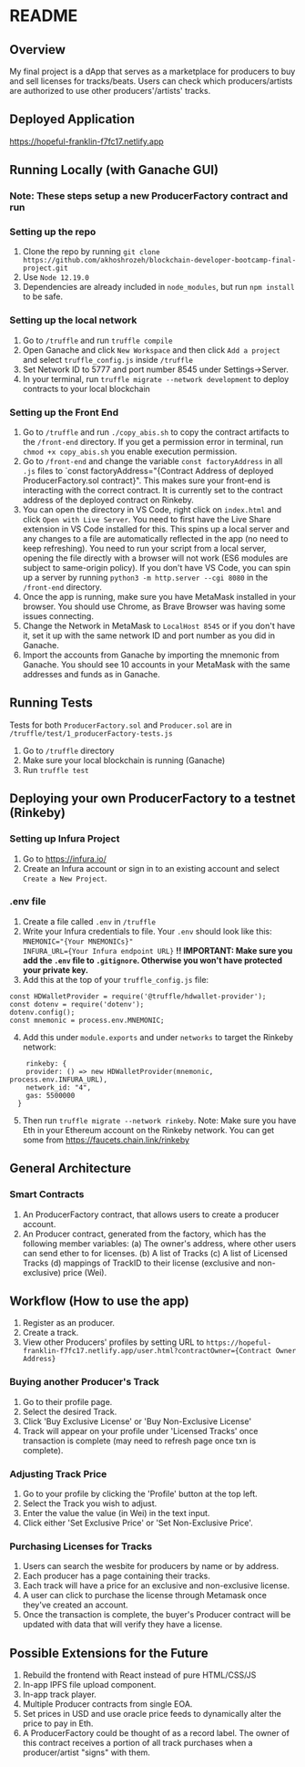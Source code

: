 # README
## Overview
My final project is a dApp that serves as a marketplace for producers to buy and sell licenses for tracks/beats. Users can check which producers/artists are authorized to use other producers'/artists' tracks.

## Deployed Application
https://hopeful-franklin-f7fc17.netlify.app

## Running Locally (with Ganache GUI)
### Note: These steps setup a new ProducerFactory contract and run 
### Setting up the repo
1. Clone the repo by running `git clone https://github.com/akhoshrozeh/blockchain-developer-bootcamp-final-project.git`
2. Use `Node 12.19.0`
3. Dependencies are already included in `node_modules`, but run `npm install` to be safe.

### Setting up the local network
1. Go to `/truffle` and run `truffle compile`
2. Open Ganache and click `New Workspace` and then click `Add a project` and select `truffle_config.js` inside `/truffle` 
3. Set Network ID to 5777 and port number 8545 under Settings->Server.
4. In your terminal, run `truffle migrate --network development` to deploy contracts to your local blockchain 

### Setting up the Front End
1. Go to `/truffle` and run `./copy_abis.sh` to copy the contract artifacts to the `/front-end` directory. If you get a permission error in terminal, run `chmod +x copy_abis.sh` you enable execution permission. 
2. Go to `/front-end` and change the variable `const factoryAddress` in all `.js` files to `const factoryAddress="{Contract Address of deployed ProducerFactory.sol contract}". This makes sure your front-end is interacting with the correct contract. It is currently set to the contract address of the deployed contract on Rinkeby.
3. You can open the directory in VS Code, right click on `index.html` and click `Open with Live Server`. You need to first have the Live Share extension in VS Code installed for this. This spins up a local server and any changes to a file are automatically reflected in the app (no need to keep refreshing). You need to run your script from a local server, opening the file directly with a browser will not work (ES6 modules are subject to same-origin policy). If you don't have VS Code, you can spin up a server by running `python3 -m http.server --cgi 8080` in the `/front-end` directory.
4. Once the app is running, make sure you have MetaMask installed in your browser. You should use Chrome, as Brave Browser was having some issues connecting. 
5. Change the Network in MetaMask to `LocalHost 8545` or if you don't have it, set it up with the same network ID and port number as you did in Ganache. 
6. Import the accounts from Ganache by importing the mnemonic from Ganache. You should see 10 accounts in your MetaMask with the same addresses and funds as in Ganache. 

## Running Tests
Tests for both `ProducerFactory.sol` and `Producer.sol` are in `/truffle/test/1_producerFactory-tests.js`
1. Go to `/truffle` directory
2. Make sure your local blockchain is running (Ganache)
3. Run `truffle test`

## Deploying your own ProducerFactory to a testnet (Rinkeby)
### Setting up Infura Project
1. Go to https://infura.io/
2. Create an Infura account or sign in to an existing account and select `Create a New Project`.  

### .env file
1. Create a file called `.env` in `/truffle`
2. Write your Infura credentials to file. Your `.env` should look like this:  \
    `MNEMONIC="{Your MNEMONICs}"` \
    `INFURA_URL={Your Infura endpoint URL}`
**!! IMPORTANT: Make sure you add the `.env` file to `.gitignore`. Otherwise you won't have protected your private key.**
3. Add this at the top of your `truffle_config.js` file:
  ```
  const HDWalletProvider = require('@truffle/hdwallet-provider');
  const dotenv = require('dotenv');
  dotenv.config();
  const mnemonic = process.env.MNEMONIC;
  ```
4. Add this under `module.exports` and under `networks` to target the Rinkeby network:
  ```
      rinkeby: {
      provider: () => new HDWalletProvider(mnemonic, process.env.INFURA_URL),
      network_id: "4",
      gas: 5500000
    }
  ```
5. Then run `truffle migrate --network rinkeby`. Note: Make sure you have Eth in your Ethereum account on the Rinkeby network. You can get some from https://faucets.chain.link/rinkeby


## General Architecture 
### Smart Contracts
1. An ProducerFactory contract, that allows users to create a producer account. 
2. An Producer contract, generated from the factory, which has the following member variables: 
  (a) The owner's address, where other users can send ether to for licenses. 
  (b) A list of Tracks
  (c) A list of Licensed Tracks
  (d) mappings of TrackID to their license (exclusive and non-exclusive) price (Wei).



## Workflow (How to use the app)
1. Register as an producer.
2. Create a track.
3. View other Producers' profiles by setting URL to `https://hopeful-franklin-f7fc17.netlify.app/user.html?contractOwner={Contract Owner Address}`
### Buying another Producer's Track
1. Go to their profile page.
2. Select the desired Track.
3. Click 'Buy Exclusive License' or 'Buy Non-Exclusive License'
4. Track will appear on your profile under 'Licensed Tracks' once transaction is complete (may need to refresh page once txn is complete).

### Adjusting Track Price
1. Go to your profile by clicking the 'Profile' button at the top left.
2. Select the Track you wish to adjust.
3. Enter the value the value (in Wei) in the text input.
4. Click either 'Set Exclusive Price' or 'Set Non-Exclusive Price'.

### Purchasing Licenses for Tracks
1. Users can search the wesbite for producers by name or by address.
2. Each producer has a page containing their tracks.
3. Each track will have a price for an exclusive and non-exclusive license.
4. A user can click to purchase the license through Metamask once they've created an account. 
5. Once the transaction is complete, the buyer's Producer contract will be updated with data that will verify they have a license. 


## Possible Extensions for the Future
1. Rebuild the frontend with React instead of pure HTML/CSS/JS
2. In-app IPFS file upload component.
3. In-app track player.
4. Multiple Producer contracts from single EOA. 
5. Set prices in USD and use oracle price feeds to dynamically alter the price to pay in Eth. 
6. A ProducerFactory could be thought of as a record label. The owner of this contract receives a portion of all track purchases when a producer/artist "signs" with them.
